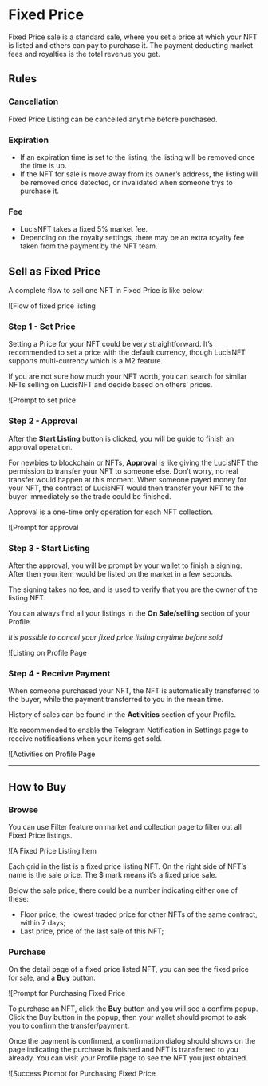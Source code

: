 # Fixed Price

Fixed Price sale is a standard sale, where you set a price at which your NFT is listed and others can pay to purchase it. The payment deducting market fees and royalties is the total revenue you get.

## Rules

### Cancellation

Fixed Price Listing can be cancelled anytime before purchased.

### Expiration

-   If an expiration time is set to the listing, the listing will be removed once the time is up.
-   If the NFT for sale is move away from its owner’s address, the listing will be removed once detected, or invalidated when someone trys to purchase it.

### Fee

-   LucisNFT takes a fixed 5% market fee.
-   Depending on the royalty settings, there may be an extra royalty fee taken from the payment by the NFT team.

## Sell as Fixed Price


A complete flow to sell one NFT in Fixed Price is like below:

![Flow of fixed price listing

### Step 1 - Set Price 

Setting a Price for your NFT could be very straightforward. It’s recommended to set a price with the default currency, though LucisNFT supports multi-currency which is a M2 feature.

If you are not sure how much your NFT worth, you can search for similar NFTs selling on LucisNFT and decide based on others’ prices.


![Prompt to set price

### Step 2 - Approval

After the **Start Listing** button is clicked, you will be guide to finish an approval operation.

For newbies to blockchain or NFTs, **Approval** is like giving the LucisNFT the permission to transfer your NFT to someone else. Don’t worry, no real transfer would happen at this moment. When someone payed money for your NFT, the contract of LucisNFT would then transfer your NFT to the buyer immediately so the trade could be finished.

Approval is a one-time only operation for each NFT collection.

![Prompt for approval

### Step 3 - Start Listing

After the approval, you will be prompt by your wallet to finish a signing. After then your item would be listed on the market in a few seconds.

The signing takes no fee, and is used to verify that you are the owner of the listing NFT.

You can always find all your listings in the **On Sale/selling** section of your Profile.

_It’s possible to cancel your fixed price listing anytime before sold_

![Listing on Profile Page

### Step 4 - Receive Payment

When someone purchased your NFT, the NFT is automatically transferred to the buyer, while the payment transferred to you in the mean time.

History of sales can be found in the **Activities** section of your Profile.

It’s recommended to enable the Telegram Notification in Settings page to receive notifications when your items get sold.

![Activities on Profile Page

___

## How to Buy

### Browse

You can use Filter feature on market and collection page to filter out all Fixed Price listings.

![A Fixed Price Listing Item

Each grid in the list is a fixed price listing NFT. On the right side of NFT’s name is the sale price. The $ mark means it’s a fixed price sale.

Below the sale price, there could be a number indicating either one of these:

-   Floor price, the lowest traded price for other NFTs of the same contract, within 7 days;
-   Last price, price of the last sale of this NFT;

### Purchase

On the detail page of a fixed price listed NFT, you can see the fixed price for sale, and a  **Buy** button.

![Prompt for Purchasing Fixed Price

To purchase an NFT, click the **Buy** button and you will see a confirm popup. Click the Buy button in the popup, then your wallet should prompt to ask you to confirm the transfer/payment.

Once the payment is confirmed, a confirmation dialog should shows on the page indicating the purchase is finished and NFT is transferred to you already. You can visit your Profile page to see the NFT you just obtained.

![Success Prompt for Purchasing Fixed Price